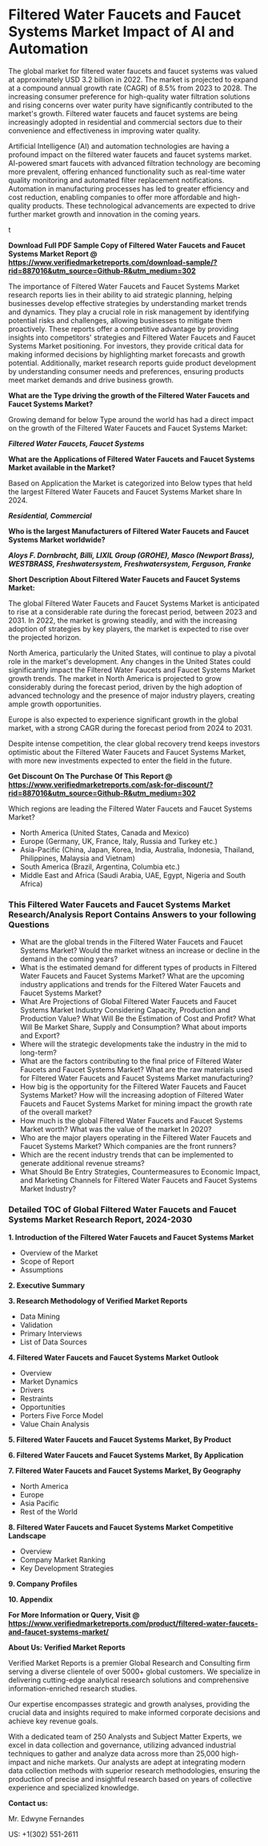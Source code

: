 <meta name="title" content="Global Filtered Water Faucets and Faucet Systems Market Impact of AI and Automation"><meta name="description" content="The global market for filtered water faucets and faucet systems was valued at approximately USD 3.2 billion in 2022. The market is projected to expand at a compound an"><meta name="title" content="Filtered Water Faucets and Faucet Systems Market Size, Share, Scope, Trends, Growth, Opportunities, Analysis, Forecast"><h1>Filtered Water Faucets and Faucet Systems Market Impact of AI and Automation</h1><p>The global market for filtered water faucets and faucet systems was valued at approximately USD 3.2 billion in 2022. The market is projected to expand at a compound annual growth rate (CAGR) of 8.5% from 2023 to 2028. The increasing consumer preference for high-quality water filtration solutions and rising concerns over water purity have significantly contributed to the market's growth. Filtered water faucets and faucet systems are being increasingly adopted in residential and commercial sectors due to their convenience and effectiveness in improving water quality.</p><p>Artificial Intelligence (AI) and automation technologies are having a profound impact on the filtered water faucets and faucet systems market. AI-powered smart faucets with advanced filtration technology are becoming more prevalent, offering enhanced functionality such as real-time water quality monitoring and automated filter replacement notifications. Automation in manufacturing processes has led to greater efficiency and cost reduction, enabling companies to offer more affordable and high-quality products. These technological advancements are expected to drive further market growth and innovation in the coming years.</p>t</p><p id="" class=""><strong>Download Full PDF Sample Copy of Filtered Water Faucets and Faucet Systems Market Report @ <a href="https://www.verifiedmarketreports.com/download-sample/?rid=887016&utm_source=Github-R&utm_medium=302" target="_blank">https://www.verifiedmarketreports.com/download-sample/?rid=887016&utm_source=Github-R&utm_medium=302</a></strong></p><p>The importance of&nbsp;Filtered Water Faucets and Faucet Systems Market research reports lies in their ability to aid strategic planning, helping businesses develop effective strategies by understanding market trends and dynamics. They play a crucial role in risk management by identifying potential risks and challenges, allowing businesses to mitigate them proactively. These reports offer a competitive advantage by providing insights into competitors' strategies and Filtered Water Faucets and Faucet Systems Market positioning. For investors, they provide critical data for making informed decisions by highlighting market forecasts and growth potential. Additionally, market research reports guide product development by understanding consumer needs and preferences, ensuring products meet market demands and drive business growth.</p><p><strong>What are the&nbsp;Type driving the growth of the Filtered Water Faucets and Faucet Systems Market?</strong></p><p id="" class="">Growing demand for below Type around the world has had a direct impact on the growth of the Filtered Water Faucets and Faucet Systems Market:</p><em><strong>Filtered Water Faucets, Faucet Systems</strong></em></p><strong>What are the&nbsp;Applications&nbsp;of Filtered Water Faucets and Faucet Systems Market available in the Market?</strong></p><p id="" class="">Based on Application the Market is categorized into Below types that held the largest Filtered Water Faucets and Faucet Systems Market share In 2024.</p><em><strong>Residential, Commercial</strong></em></p><strong>Who is the largest Manufacturers of Filtered Water Faucets and Faucet Systems Market worldwide?</strong></p><p><em><strong>Aloys F. Dornbracht, Billi, LIXIL Group (GROHE), Masco (Newport Brass), WESTBRASS, Freshwatersystem, Freshwatersystem, Ferguson, Franke</strong></em></p><p id="" class=""><strong>Short Description About Filtered Water Faucets and Faucet Systems Market:</strong></p><p>The global Filtered Water Faucets and Faucet Systems Market is anticipated to rise at a considerable rate during the forecast period, between 2023 and 2031. In 2022, the market is growing steadily, and with the increasing adoption of strategies by key players, the market is expected to rise over the projected horizon.</p><p>North America, particularly the United States, will continue to play a pivotal role in the market's development. Any changes in the United States could significantly impact the Filtered Water Faucets and Faucet Systems Market growth trends. The market in North America is projected to grow considerably during the forecast period, driven by the high adoption of advanced technology and the presence of major industry players, creating ample growth opportunities.</p><p>Europe is also expected to experience significant growth in the global market, with a strong CAGR during the forecast period from 2024 to 2031.</p><p>Despite intense competition, the clear global recovery trend keeps investors optimistic about the Filtered Water Faucets and Faucet Systems Market, with more new investments expected to enter the field in the future.</p><p id="" class=""><strong>Get Discount On The Purchase Of This Report @ <a href="https://www.verifiedmarketreports.com/ask-for-discount/?rid=887016&utm_source=Github-R&utm_medium=302" target="_blank">https://www.verifiedmarketreports.com/ask-for-discount/?rid=887016&utm_source=Github-R&utm_medium=302</a></strong></p>Which regions are leading the Filtered Water Faucets and Faucet Systems Market?</p><ul><li>North America (United States, Canada and Mexico)</li><li>Europe (Germany, UK, France, Italy, Russia and Turkey etc.)</li><li>Asia-Pacific (China, Japan, Korea, India, Australia, Indonesia, Thailand, Philippines, Malaysia and Vietnam)</li><li>South America (Brazil, Argentina, Columbia etc.)</li><li>Middle East and Africa (Saudi Arabia, UAE, Egypt, Nigeria and South Africa)</li></ul><h3 id="" class="">This Filtered Water Faucets and Faucet Systems Market Research/Analysis Report Contains Answers to your following Questions</h3><ul><li>What are the global trends in the Filtered Water Faucets and Faucet Systems Market? Would the market witness an increase or decline in the demand in the coming years?</li><li>What is the estimated demand for different types of products in Filtered Water Faucets and Faucet Systems Market? What are the upcoming industry applications and trends for the Filtered Water Faucets and Faucet Systems Market?</li><li>What Are Projections of Global Filtered Water Faucets and Faucet Systems Market Industry Considering Capacity, Production and Production Value? What Will Be the Estimation of Cost and Profit? What Will Be Market Share, Supply and Consumption? What about imports and Export?</li><li>Where will the strategic developments take the industry in the mid to long-term?</li><li>What are the factors contributing to the final price of Filtered Water Faucets and Faucet Systems Market? What are the raw materials used for Filtered Water Faucets and Faucet Systems Market manufacturing?</li><li>How big is the opportunity for the Filtered Water Faucets and Faucet Systems Market? How will the increasing adoption of Filtered Water Faucets and Faucet Systems Market for mining impact the growth rate of the overall market?</li><li>How much is the global Filtered Water Faucets and Faucet Systems Market worth? What was the value of the market In 2020?</li><li>Who are the major players operating in the Filtered Water Faucets and Faucet Systems Market? Which companies are the front runners?</li><li>Which are the recent industry trends that can be implemented to generate additional revenue streams?</li><li>What Should Be Entry Strategies, Countermeasures to Economic Impact, and Marketing Channels for Filtered Water Faucets and Faucet Systems Market Industry?</li></ul><h3 id="" class="">Detailed TOC of Global Filtered Water Faucets and Faucet Systems Market Research Report, 2024-2030</h3><p id="" class=""><strong>1. Introduction of the Filtered Water Faucets and Faucet Systems Market</strong></p><ul><li>Overview of the Market</li><li>Scope of Report</li><li>Assumptions</li></ul><p id="" class=""><strong>2. Executive Summary</strong></p><p id="" class=""><strong>3. Research Methodology of Verified Market Reports</strong></p><ul><li>Data Mining</li><li>Validation</li><li>Primary Interviews</li><li>List of Data Sources</li></ul><p id="" class=""><strong>4. Filtered Water Faucets and Faucet Systems Market Outlook</strong></p><ul><li>Overview</li><li>Market Dynamics</li><li>Drivers</li><li>Restraints</li><li>Opportunities</li><li>Porters Five Force Model</li><li>Value Chain Analysis</li></ul><p id="" class=""><strong>5. Filtered Water Faucets and Faucet Systems Market, By Product</strong></p><p id="" class=""><strong>6. Filtered Water Faucets and Faucet Systems Market, By Application</strong></p><p id="" class=""><strong>7. Filtered Water Faucets and Faucet Systems Market, By Geography</strong></p><ul><li>North America</li><li>Europe</li><li>Asia Pacific</li><li>Rest of the World</li></ul><p id="" class=""><strong>8. Filtered Water Faucets and Faucet Systems Market Competitive Landscape</strong></p><ul><li>Overview</li><li>Company Market Ranking</li><li>Key Development Strategies</li></ul><p id="" class=""><strong>9. Company Profiles</strong></p><p id="" class=""><strong>10. Appendix</strong></p><p id="" class=""><strong>For More Information or Query, Visit @ <a href="https://www.verifiedmarketreports.com/product/filtered-water-faucets-and-faucet-systems-market/" target="_blank">https://www.verifiedmarketreports.com/product/filtered-water-faucets-and-faucet-systems-market/</a></strong></p><p id="" class=""><strong>About Us: Verified Market Reports</strong></p><p id="" class="">Verified Market Reports is a premier Global Research and Consulting firm serving a diverse clientele of over 5000+ global customers. We specialize in delivering cutting-edge analytical research solutions and comprehensive information-enriched research studies.</p><p id="" class="">Our expertise encompasses strategic and growth analyses, providing the crucial data and insights required to make informed corporate decisions and achieve key revenue goals.</p><p id="" class="">With a dedicated team of 250 Analysts and Subject Matter Experts, we excel in data collection and governance, utilizing advanced industrial techniques to gather and analyze data across more than 25,000 high-impact and niche markets. Our analysts are adept at integrating modern data collection methods with superior research methodologies, ensuring the production of precise and insightful research based on years of collective experience and specialized knowledge.</p><p id="" class=""><strong>Contact us:</strong></p><p id="" class="">Mr. Edwyne Fernandes</p><p id="" class="">US: +1(302) 551-2611</p>